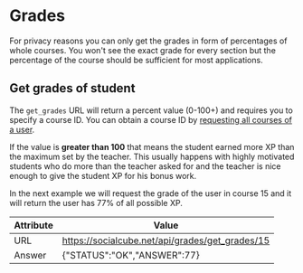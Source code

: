 # Grades

For privacy reasons you can only get the grades in form of percentages of whole courses. You won't see the exact grade for every section but the percentage of the course should be sufficient for most applications.

## Get grades of student

The ```get_grades``` URL will return a percent value (0-100+) and requires you to specify a course ID. You can obtain a course ID by [requesting all courses of a user](/courses.html).

If the value is **greater than 100** that means the student earned more XP than the maximum set by the teacher. This usually happens with highly motivated students who do more than the teacher asked for and the teacher is nice enough to give the student XP for his bonus work.

In the next example we will request the grade of the user in course 15 and it will return the user has 77% of all possible XP.

| Attribute | Value |
| -- | -- |
| URL | https://socialcube.net/api/grades/get_grades/15 |
| Answer | {"STATUS":"OK","ANSWER":77} |